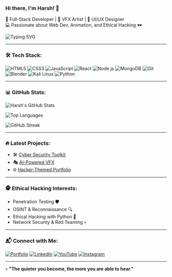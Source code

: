 ### Hi there, I'm Harsh! 👋

🚀 Full-Stack Developer | 🎥 VFX Artist | 🎨 UI/UX Designer  
💻 Passionate about Web Dev, Animation, and Ethical Hacking 🕶️

![Typing SVG](https://readme-typing-svg.herokuapp.com?color=%23F70000&size=22&center=true&vCenter=true&width=500&lines=Full-Stack+Developer;VFX+Artist;Cyber+Security+Enthusiast;Always+Learning+New+Things!)

---

### 🛠 Tech Stack:

![HTML5](https://img.shields.io/badge/-HTML5-E34F26?style=flat-square&logo=html5&logoColor=white)
![CSS3](https://img.shields.io/badge/-CSS3-1572B6?style=flat-square&logo=css3)
![JavaScript](https://img.shields.io/badge/-JavaScript-F7DF1E?style=flat-square&logo=javascript&logoColor=black)
![React](https://img.shields.io/badge/-React-61DAFB?style=flat-square&logo=react&logoColor=black)
![Node.js](https://img.shields.io/badge/-Node.js-339933?style=flat-square&logo=node.js&logoColor=white)
![MongoDB](https://img.shields.io/badge/-MongoDB-47A248?style=flat-square&logo=mongodb&logoColor=white)
![Git](https://img.shields.io/badge/-Git-F05032?style=flat-square&logo=git&logoColor=white)
![Blender](https://img.shields.io/badge/-Blender-F5792A?style=flat-square&logo=blender&logoColor=white)
![Kali Linux](https://img.shields.io/badge/-Kali_Linux-557C94?style=flat-square&logo=kali-linux&logoColor=white)
![Python](https://img.shields.io/badge/-Python-3776AB?style=flat-square&logo=python&logoColor=white)

---

### 📊 GitHub Stats:

![Harsh's GitHub Stats](https://github-readme-stats.vercel.app/api?username=yourusername&show_icons=true&theme=dracula)

![Top Languages](https://github-readme-stats.vercel.app/api/top-langs/?username=yourusername&layout=compact&theme=dracula)

![GitHub Streak](https://github-readme-streak-stats.herokuapp.com/?user=yourusername&theme=dark)

---

### 🔥 Latest Projects:

- 🛠️ [Cyber Security Toolkit](https://github.com/yourusername/cyber-security-toolkit)
- 🎭 [AI-Powered VFX](https://github.com/yourusername/ai-vfx)
- 🌐 [Hacker-Themed Portfolio](https://yourwebsite.com)

---

### 🕵️ Ethical Hacking Interests:

- Penetration Testing 🛡️
- OSINT & Reconnaissance 🔍
- Ethical Hacking with Python 🐍
- Network Security & Red Teaming 💀

---

### 📬 Connect with Me:

[![Portfolio](https://img.shields.io/badge/-Portfolio-000?style=flat-square&logo=vercel&logoColor=white)](https://aslicecode.com)
[![LinkedIn](https://img.shields.io/badge/-LinkedIn-blue?style=flat-square&logo=linkedin&logoColor=white)](https://linkedin.com/in/yourusername)
[![YouTube](https://img.shields.io/badge/-YouTube-FF0000?style=flat-square&logo=youtube&logoColor=white)](https://youtube.com/c/yourchannel)
[![Instagram](https://img.shields.io/badge/-Instagram-E4405F?style=flat-square&logo=instagram&logoColor=white)](https://instagram.com/yourusername)

---

💀 **"The quieter you become, the more you are able to hear."**
